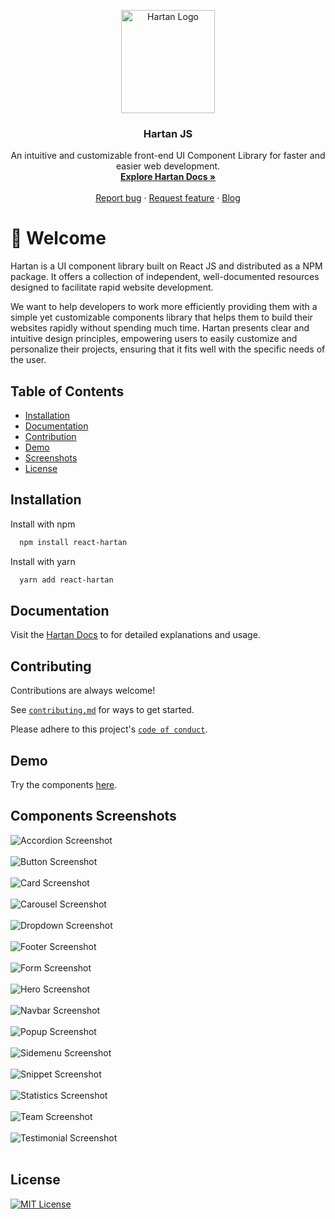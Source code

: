 
<p align="center">
  <a href="https://hartan.netlify.app">
    <img src="images/hartan.png" alt="Hartan Logo" width="150" height="165">
  </a>
</p>

<h3 align="center">Hartan JS</h3>

<p align="center">
  An intuitive and customizable front-end UI Component Library for faster and easier web development.
  <br>
  <a href="https://hartans-organization.gitbook.io/hartan-docs/"><strong>Explore Hartan Docs »</strong></a>
  <br>
  <br>
  <a href="https://github.com/akkshayTandon/react-hartan/issues">Report bug</a>
  ·
  <a href="https://github.com/akkshayTandon/react-hartan/issues">Request feature</a>
  ·
  <a href="https://hartan.netlify.app/preview/blogs">Blog</a>
</p>


# 👋 Welcome

Hartan is a UI component library built on React JS and distributed as a NPM package. It offers a collection of independent, well-documented resources designed to facilitate rapid website development.

We want to help developers to work more efficiently providing them with a simple yet customizable components library that helps them to build their websites rapidly without spending much time. Hartan presents clear and intuitive design principles, empowering users to easily customize and personalize their projects, ensuring that it fits well with the specific needs of the user.

## Table of Contents

- [Installation](#installation)
- [Documentation](#documentation)
- [Contribution](#contributing)
- [Demo](#demo)
- [Screenshots](#components-screenshots)
- [License](#license)


## Installation

Install with npm

```bash
  npm install react-hartan
```

Install with yarn

```bash
  yarn add react-hartan
```
    
## Documentation

Visit the [Hartan Docs](https://hartans-organization.gitbook.io/hartan-docs/) to for detailed explanations and usage.


## Contributing

Contributions are always welcome!

See [`contributing.md`](https://hartans-organization.gitbook.io/hartan-docs/contributing.md) for ways to get started.

Please adhere to this project's [`code of conduct`](/CODE_OF_CONDUCT.md).


## Demo

Try the components [here](https://hartan.netlify.app/preview).


## Components Screenshots

![Accordion Screenshot](images/accordion.png)<br><br>
![Button Screenshot](images/button.png)<br><br>
![Card Screenshot](images/card.png)<br><br>
![Carousel Screenshot](images/carousel.png)<br><br>
![Dropdown Screenshot](images/dropdown.png)<br><br>
![Footer Screenshot](images/footer.png)<br><br>
![Form Screenshot](images/form.png)<br><br>
![Hero Screenshot](images/hero.png)<br><br>
![Navbar Screenshot](images/navbar.png)<br><br>
![Popup Screenshot](images/popup.png)<br><br>
![Sidemenu Screenshot](images/sidemenu.png)<br><br>
![Snippet Screenshot](images/snippet.png)<br><br>
![Statistics Screenshot](images/statistics.png)<br><br>
![Team Screenshot](images/team.png)<br><br>
![Testimonial Screenshot](images/testimonial.png)<br><br>


## License

[![MIT License](https://img.shields.io/badge/License-MIT-green.svg)](/LICENSE.txt)

